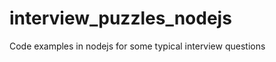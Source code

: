 interview_puzzles_nodejs
========================

Code examples in nodejs for some typical interview questions
